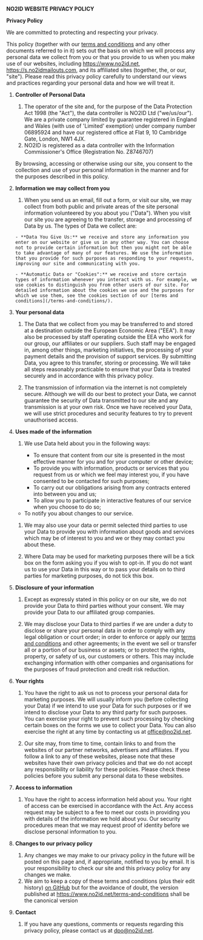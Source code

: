 **NO2ID WEBSITE PRIVACY POLICY**

**Privacy Policy**

We are committed to protecting and respecting your privacy.

This policy (together with our [terms and conditions](/terms-and-conditions/) and any other documents referred to in it) sets out the basis on which we will process any personal data we collect from you or that you provide to us when you make use of our websites, including https://www.no2id.net, https://s.no2idmailouts.com, and its affiliated sites (together, the, or our, "site"). Please read this privacy policy carefully to understand our views and practices regarding your personal data and how we will treat it.

1. **Controller of Personal Data**

   1. The operator of the site and, for the purpose of the Data Protection Act 1998 (the "Act"), the data controller is NO2ID Ltd ("we/us/our"). We are a private company limited by guarantee registered in England and Wales (with use of 'Limited' exemption) under company number 06895924 and have our registered office at Flat 9, 10 Cambridge Gate, London, NW1 4JX. 
   1. NO2ID is registered as a data controller with the Information Commissioner's Office (Registration No. Z8746707)

   By browsing, accessing or otherwise using our site, you consent to the collection and use of your personal information in the manner and for the purposes described in this policy.

1. **Information we may collect from you**
  
     1. When you send us an email, fill out a form, or visit our site, we may collect from both public and private areas of the site personal information volunteered by you about you ("Data"). When you visit our site you are agreeing to the transfer, storage and processing of Data by us. The types of Data we collect are:

       - **Data You Give Us:** we receive and store any information you enter on our website or give us in any other way. You can choose not to provide certain information but then you might not be able to take advantage of many of our features. We use the information that you provide for such purposes as responding to your requests, improving our site and communicating with you.

       - **Automatic Data or "Cookies":** we receive and store certain types of information whenever you interact with us. For example, we use cookies to distinguish you from other users of our site. For detailed information about the cookies we use and the purposes for which we use them, see the cookies section of our [terms and conditions](/terms-and-conditions/).

1. **Your personal data**

   1. The Data that we collect from you may be transferred to and stored at a destination outside the European Economic Area ("EEA"). It may also be processed by staff operating outside the EEA who work for our group, our affiliates or our suppliers. Such staff may be engaged in, among other things, marketing initiatives, the processing of your payment details and the provision of support services. By submitting Data, you agree to this transfer, storing or processing. We will take all steps reasonably practicable to ensure that your Data is treated securely and in accordance with this privacy policy.

   1. The transmission of information via the internet is not completely secure. Although we will do our best to protect your Data, we cannot guarantee the security of Data transmitted to our site and any transmission is at your own risk. Once we have received your Data, we will use strict procedures and security features to try to prevent unauthorised access.

1. **Uses made of the information**

   1. We use Data held about you in the following ways:

      - To ensure that content from our site is presented in the most effective manner for you and for your computer or other device;
      - To provide you with information, products or services that you request from us or which we feel may interest you, if you have consented to be contacted for such purposes;
      - To carry out our obligations arising from any contracts entered into between you and us;
      - To allow you to participate in interactive features of our service when you choose to do so;
     - To notify you about changes to our service.

   1. We may also use your data or permit selected third parties to use your Data to provide you with information about goods and services which may be of interest to you and we or they may contact you about these.

   1. Where Data may be used for marketing purposes there will be a tick box on the form asking you if you wish to opt-in. If you do not want us to use your Data in this way or to pass your details on to third parties for marketing purposes, do not tick this box.

1. **Disclosure of your information**

   1. Except as expressly stated in this policy or on our site, we do not provide your Data to third parties without your consent. We may provide your Data to our affiliated group companies.

   1. We may disclose your Data to third parties if we are under a duty to disclose or share your personal data in order to comply with any legal obligation or court order; in order to enforce or apply our [terms and conditions](/terms-and-conditions/) and other agreements; in the event we sell or transfer all or a portion of our business or assets; or to protect the rights, property, or safety of us, our customers or others. This may include exchanging information with other companies and organisations for the purposes of fraud protection and credit risk reduction.

1. **Your rights**

   1. You have the right to ask us not to process your personal data for marketing purposes. We will usually inform you (before collecting your Data) if we intend to use your Data for such purposes or if we intend to disclose your Data to any third party for such purposes. You can exercise your right to prevent such processing by checking certain boxes on the forms we use to collect your Data. You can also exercise the right at any time by contacting us at office@no2id.net.

   2. Our site may, from time to time, contain links to and from the websites of our partner networks, advertisers and affiliates. If you follow a link to any of these websites, please note that these websites have their own privacy policies and that we do not accept any responsibility or liability for these policies. Please check these policies before you submit any personal data to these websites.

1. **Access to information**

   1. You have the right to access information held about you. Your right of access can be exercised in accordance with the Act. Any access request may be subject to a fee to meet our costs in providing you with details of the information we hold about you. Our security procedures mean that we may request proof of identity before we disclose personal information to you.

1. **Changes to our privacy policy**

   1. Any changes we may make to our privacy policy in the future will be posted on this page and, if appropriate, notified to you by email. It is your responsibility to check our site and this privacy policy for any changes we make.
   2. We aim to keep a copy of these terms and conditions (plus their edit history) [on GitHub](https://github.com/no2id/meta-infra) but for the avoidance of doubt, the version published at https://www.no2id.net/terms-and-conditions shall be the canonical version


1. **Contact**

   1. If you have any questions, comments or requests regarding this privacy policy, please contact us at dpo@no2id.net.
